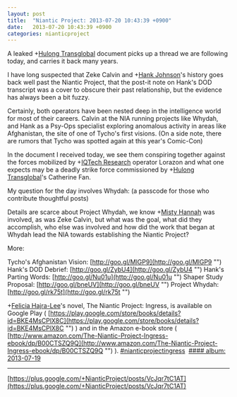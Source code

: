 ```yaml
---
layout: post
title:  "Niantic Project: 2013-07-20 10:43:39 +0900"
date:   2013-07-20 10:43:39 +0900
categories: nianticproject
---
```

A leaked +[Hulong Transglobal](https://plus.google.com/107849663787965375687 "") document picks up a thread we are following today, and carries it back many years.

I have long suspected that Zeke Calvin and +[Hank Johnson](https://plus.google.com/117792105926525258257 "")'s history goes back well past the Niantic Project, that the post-it note on Hank's DOD transcript was a cover to obscure their past relationship, but the evidence has always been a bit fuzzy.

Certainly, both operators have been nested deep in the intelligence world for most of their careers. Calvin at the NIA running projects like Whydah, and Hank as a Psy-Ops specialist exploring anomalous activity in areas like Afghanistan, the site of one of Tycho's first visions. (On a side note, there are rumors that Tycho was spotted again at this year's Comic-Con)

In the document I received today, we see them conspiring together against the forces mobilized by +[IQTech Research](https://plus.google.com/108020987035258478791 "") operator Lorazon and what one expects may be a deadly strike force commissioned by +[Hulong Transglobal](https://plus.google.com/107849663787965375687 "")'s Catherine Fan.

My question for the day involves Whydah: (a passcode for those who contribute thoughtful posts)

Details are scarce about Project Whydah, we know +[Misty Hannah](https://plus.google.com/104253779462149704457 "") was involved, as was Zeke Calvin, but what was the goal, what did they accomplish, who else was involved and how did the work that began at Whydah lead the NIA towards establishing the Niantic Project? 

More:

Tycho's Afghanistan Vision: [http://goo.gl/MlGP9](http://goo.gl/MlGP9 "")
Hank's DOD Debrief: [http://goo.gl/ZybU4](http://goo.gl/ZybU4 "")
Hank's Parting Words: [http://goo.gl/Nu01u](http://goo.gl/Nu01u "")
Shaper Study Proposal: [http://goo.gl/bneUV](http://goo.gl/bneUV "")
Project Whydah: [http://goo.gl/rk75t](http://goo.gl/rk75t "")

+[Felicia Hajra-Lee](https://plus.google.com/118344555717370644832 "")'s novel, The Niantic Project: Ingress, is available on Google Play ( [https://play.google.com/store/books/details?id=BKE4MsCPlX8C](https://play.google.com/store/books/details?id=BKE4MsCPlX8C "") ) and in the Amazon e-book store ( [http://www.amazon.com/The-Niantic-Project-Ingress-ebook/dp/B00CTSZQ9Q](http://www.amazon.com/The-Niantic-Project-Ingress-ebook/dp/B00CTSZQ9Q "") ). [#nianticprojectingress](https://plus.google.com/s/%23nianticprojectingress "") 
[#### album: 2013-07-19](https://plus.sandbox.google.com/photos/105211554081025512763/albums/5902505811180429665?authkey=CIL2zfCd4YvoGQ "")
- - -
[https://plus.google.com/+NianticProject/posts/VcJqr7tC1AT](https://plus.google.com/+NianticProject/posts/VcJqr7tC1AT)
